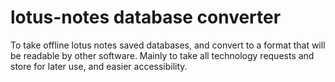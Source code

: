 # lotus-notes database converter
To take offline lotus notes saved databases, and convert to a format that will be readable by other software. Mainly to take all technology requests and store for later use, and easier accessibility.
